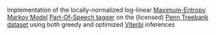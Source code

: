 Implementation of the locally-normalized log-linear [Maximum-Entropy Markov Model](https://en.wikipedia.org/wiki/Maximum-entropy_Markov_model) [Part-Of-Speech tagger](https://en.wikipedia.org/wiki/Part-of-speech_tagging) on the (licensed) [Penn Treebank dataset](https://corochann.com/penn-tree-bank-ptb-dataset-introduction-1456.html) using both greedy and optimized [Viterbi](https://en.wikipedia.org/wiki/Viterbi_algorithm) inferences
